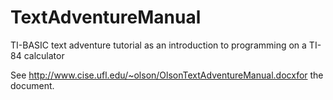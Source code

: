 TextAdventureManual
===================

TI-BASIC text adventure tutorial as an introduction to programming on a TI-84 calculator


See http://www.cise.ufl.edu/~olson/OlsonTextAdventureManual.docxfor the document.
